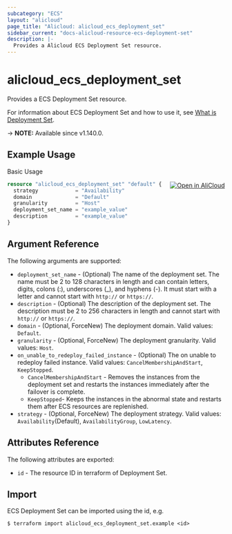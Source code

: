 ```yaml
---
subcategory: "ECS"
layout: "alicloud"
page_title: "Alicloud: alicloud_ecs_deployment_set"
sidebar_current: "docs-alicloud-resource-ecs-deployment-set"
description: |-
  Provides a Alicloud ECS Deployment Set resource.
---
```


# alicloud_ecs_deployment_set

Provides a ECS Deployment Set resource.

For information about ECS Deployment Set and how to use it, see [What is Deployment Set](https://www.alibabacloud.com/help/en/doc-detail/91269.htm).

-> **NOTE:** Available since v1.140.0.

## Example Usage
<div class="oics-button" style="float: right;margin: 0 0 -40px 0;">
  <a href="https://api.aliyun.com/api-tools/terraform?resource=alicloud_ecs_deployment_set&exampleId=53b51b98-dccf-878a-fb01-554a57d62e90fb9bca66&activeTab=example&spm=docs.r.ecs_deployment_set.0.53b51b98dc" target="_blank">
    <img alt="Open in AliCloud" src="https://img.alicdn.com/imgextra/i1/O1CN01hjjqXv1uYUlY56FyX_!!6000000006049-55-tps-254-36.svg" style="max-height: 44px; margin: 32px auto; max-width: 100%;">
  </a>
</div>

Basic Usage

```terraform
resource "alicloud_ecs_deployment_set" "default" {
  strategy            = "Availability"
  domain              = "Default"
  granularity         = "Host"
  deployment_set_name = "example_value"
  description         = "example_value"
}
```

## Argument Reference

The following arguments are supported:

* `deployment_set_name` - (Optional) The name of the deployment set. The name must be 2 to 128 characters in length and can contain letters, digits, colons (:), underscores (_), and hyphens (-). It must start with a letter and cannot start with `http://` or `https://`.
* `description` - (Optional) The description of the deployment set. The description must be 2 to 256 characters in length and cannot start with `http://` or `https://`.
* `domain` - (Optional, ForceNew) The deployment domain. Valid values: `Default`.
* `granularity` - (Optional, ForceNew) The deployment granularity. Valid values: `Host`.
* `on_unable_to_redeploy_failed_instance` - (Optional) The on unable to redeploy failed instance. Valid values: `CancelMembershipAndStart`, `KeepStopped`.
  * `CancelMembershipAndStart` - Removes the instances from the deployment set and restarts the instances immediately after the failover is complete.
  * `KeepStopped`- Keeps the instances in the abnormal state and restarts them after ECS resources are replenished. 
* `strategy` - (Optional, ForceNew) The deployment strategy. Valid values: `Availability`(Default), `AvailabilityGroup`, `LowLatency`.

## Attributes Reference

The following attributes are exported:

* `id` - The resource ID in terraform of Deployment Set.

## Import

ECS Deployment Set can be imported using the id, e.g.

```shell
$ terraform import alicloud_ecs_deployment_set.example <id>
```
